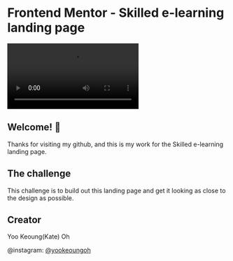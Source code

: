 # Frontend Mentor - Skilled e-learning landing page

![Design preview for the Skilled e-learning landing page coding challenge](/preview/preview-video.mp4)

## Welcome! 👋

Thanks for visiting my github, and this is my work for the Skilled e-learning landing page.

## The challenge

This challenge is to build out this landing page and get it looking as close to the design as possible.

## Creator

Yoo Keoung(Kate) Oh

@instagram: [@yookeoungoh](https://www.instagram.com/yookeoungoh/)

